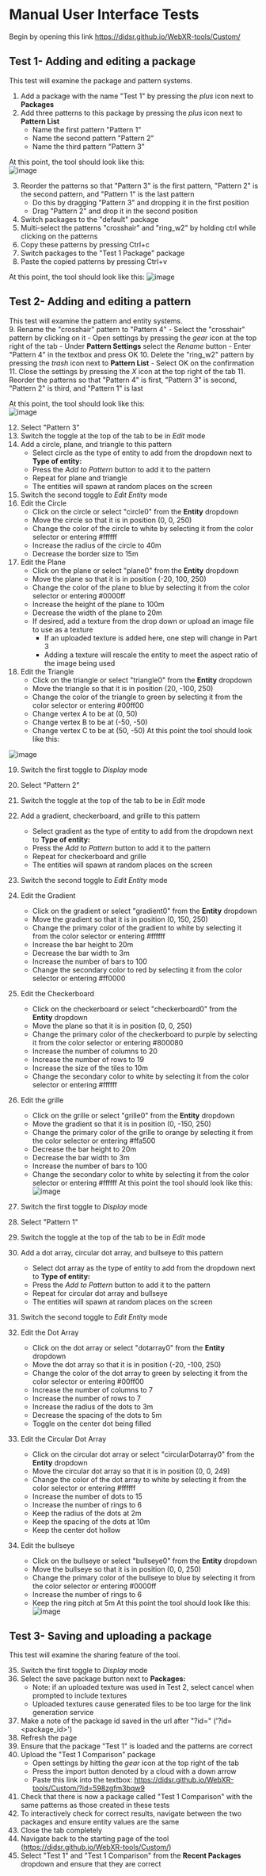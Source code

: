 # Manual User Interface Tests #

Begin by opening this link https://didsr.github.io/WebXR-tools/Custom/

## Test 1- Adding and editing a package
This test will examine the package and pattern systems.  
   1. Add a package with the name "Test 1" by pressing the *plus* icon next to **Packages**
   2. Add three patterns to this package by pressing the *plus* icon next to **Pattern List**
      - Name the first pattern "Pattern 1"
      - Name the second pattern "Pattern 2"
      - Name the third pattern "Pattern 3"

   At this point, the tool should look like this:  
   ![image](../Images/test1_1.PNG)

   3. Reorder the patterns so that "Pattern 3" is the first pattern, "Pattern 2" is the second pattern, and "Pattern 1" is the last pattern
      - Do this by dragging "Pattern 3" and dropping it in the first position
      - Drag "Pattern 2" and drop it in the second position
   4. Switch packages to the "default" package
   5. Multi-select the patterns "crosshair" and "ring_w2" by holding ctrl while clicking on the patterns
   6. Copy these patterns by pressing Ctrl+c
   7. Switch packages to the "Test 1 Package" package
   8. Paste the copied patterns by pressing Ctrl+v

   At this point, the tool should look like this:
   ![image](../Images/test1_2.PNG)

## Test 2- Adding and editing a pattern
This test will examine the pattern and entity systems.  
   9. Rename the "crosshair" pattern to "Pattern 4"
       - Select the "crosshair" pattern by clicking on it
       - Open settings by pressing the *gear* icon at the top right of the tab
       - Under **Pattern Settings** select the *Rename* button
       - Enter "Pattern 4" in the textbox and press OK
   10. Delete the "ring_w2" pattern by pressing the *trash* icon next to **Pattern List**
       - Select OK on the confirmation
   11. Close the settings by pressing the *X* icon at the top right of the tab
   11. Reorder the patterns so that "Pattern 4" is first, "Pattern 3" is second, "Pattern 2" is third, and "Pattern 1" is last

   At this point, the tool should look like this:   
   ![image](../Images/test1_3.PNG)

   12. Select "Pattern 3"
   13. Switch the toggle at the top of the tab to be in *Edit* mode
   14. Add a circle, plane, and triangle to this pattern
       - Select circle as the type of entity to add from the dropdown next to **Type of entity:**
       - Press the *Add to Pattern* button to add it to the pattern
       - Repeat for plane and triangle
       - The entities will spawn at random places on the screen
   15. Switch the second toggle to *Edit Entity* mode
   16. Edit the Circle
       - Click on the circle or select "circle0" from the **Entity** dropdown
       - Move the circle so that it is in position (0, 0, 250)
       - Change the color of the circle to white by selecting it from the color selector or entering #ffffff
       - Increase the radius of the circle to 40m
       - Decrease the border size to 15m
   17. Edit the Plane
       - Click on the plane or select "plane0" from the **Entity** dropdown
       - Move the plane so that it is in position (-20, 100, 250)
       - Change the color of the plane to blue by selecting it from the color selector or entering #0000ff
       - Increase the height of the plane to 100m
       - Decrease the width of the plane to 20m
       - If desired, add a texture from the drop down or upload an image file to use as a texture
          - If an uploaded texture is added here, one step will change in Part 3
          - Adding a texture will rescale the entity to meet the aspect ratio of the image being used
   18. Edit the Triangle
       - Click on the triangle or select "triangle0" from the **Entity** dropdown
       - Move the triangle so that it is in position (20, -100, 250)
       - Change the color of the triangle to green by selecting it from the color selector or entering #00ff00
       - Change vertex A to be at (0, 50)
       - Change vertex B to be at (-50, -50)
       - Change vertex C to be at (50, -50)
   At this point the tool should look like this:

   ![image](../Images/test2_1.PNG)

   19. Switch the first toggle to *Display* mode
   20. Select "Pattern 2"
   21. Switch the toggle at the top of the tab to be in *Edit* mode
   22. Add a gradient, checkerboard, and grille to this pattern
       - Select gradient as the type of entity to add from the dropdown next to **Type of entity:**
       - Press the *Add to Pattern* button to add it to the pattern
       - Repeat for checkerboard and grille
       - The entities will spawn at random places on the screen
   23. Switch the second toggle to *Edit Entity* mode
   24. Edit the Gradient
       - Click on the gradient or select "gradient0" from the **Entity** dropdown
       - Move the gradient so that it is in position (0, 150, 250)
       - Change the primary color of the gradient to white by selecting it from the color selector or entering #ffffff
       - Increase the bar height to 20m
       - Decrease the bar width to 3m
       - Increase the number of bars to 100
       - Change the secondary color to red by selecting it from the color selector or entering #ff0000
   25. Edit the Checkerboard
       - Click on the checkerboard or select "checkerboard0" from the **Entity** dropdown
       - Move the plane so that it is in position (0, 0, 250)
       - Change the primary color of the checkerboard to purple by selecting it from the color selector or entering #800080
       - Increase the number of columns to 20
       - Increase the number of rows to 19
       - Increase the size of the tiles to 10m
       - Change the secondary color to white by selecting it from the color selector or entering #ffffff
   26. Edit the grille
       - Click on the grille or select "grille0" from the **Entity** dropdown
       - Move the gradient so that it is in position (0, -150, 250)
       - Change the primary color of the grille to orange by selecting it from the color selector or entering #ffa500
       - Decrease the bar height to 20m
       - Decrease the bar width to 3m
       - Increase the number of bars to 100
       - Change the secondary color to white by selecting it from the color selector or entering #ffffff
   At this point the tool should look like this:
![image](../Images/test2_2.png)

   27. Switch the first toggle to *Display* mode
   28. Select "Pattern 1"
   29. Switch the toggle at the top of the tab to be in *Edit* mode
   30. Add a dot array, circular dot array, and bullseye to this pattern
       - Select dot array as the type of entity to add from the dropdown next to **Type of entity:**
       - Press the *Add to Pattern* button to add it to the pattern
       - Repeat for circular dot array and bullseye
       - The entities will spawn at random places on the screen
   31. Switch the second toggle to *Edit Entity* mode
   32. Edit the Dot Array
       - Click on the dot array or select "dotarray0" from the **Entity** dropdown
       - Move the dot array so that it is in position (-20, -100, 250)
       - Change the color of the dot array to green by selecting it from the color selector or entering #00ff00
       - Increase the number of columns to 7
       - Increase the number of rows to 7
       - Increase the radius of the dots to 3m
       - Decrease the spacing of the dots to 5m
       - Toggle on the center dot being filled
   33. Edit the Circular Dot Array
       - Click on the circular dot array or select "circularDotarray0" from the **Entity** dropdown
       - Move the circular dot array so that it is in position (0, 0, 249)
       - Change the color of the dot array to white by selecting it from the color selector or entering #ffffff
       - Increase the number of dots to 15
       - Increase the number of rings to 6
       - Keep the radius of the dots at 2m
       - Keep the spacing of the dots at 10m
       - Keep the center dot hollow
   34. Edit the bullseye
       - Click on the bullseye or select "bullseye0" from the **Entity** dropdown
       - Move the bullseye so that it is in position (0, 0, 250)
       - Change the primary color of the bullseye to blue by selecting it from the color selector or entering #0000ff
       - Increase the number of rings to 6
       - Keep the ring pitch at 5m
At this point the tool should look like this:
![image](../Images/test2_3.PNG)

## Test 3- Saving and uploading a package
This test will examine the sharing feature of the tool.

   35. Switch the first toggle to *Display* mode
   36. Select the save package button next to **Packages:**
       - Note: if an uploaded texture was used in Test 2, select cancel when prompted to include textures
       - Uploaded textures cause generated files to be too large for the link generation service
   37. Make a note of the package id saved in the url after "?id=" ('?id=<package_id>')
   38. Refresh the page
   39. Ensure that the package "Test 1" is loaded and the patterns are correct
   40. Upload the "Test 1 Comparison" package
       - Open settings by hitting the *gear* icon at the top right of the tab
       - Press the import button denoted by a cloud with a down arrow
       - Paste this link into the textbox: https://didsr.github.io/WebXR-tools/Custom/?id=598zgfm3bqw9
   41. Check that there is now a package called "Test 1 Comparison" with the same patterns as those created in these tests
   42. To interactively check for correct results, navigate between the two packages and ensure entity values are the same
   43. Close the tab completely
   44. Navigate back to the starting page of the tool (https://didsr.github.io/WebXR-tools/Custom/)
   45. Select "Test 1" and "Test 1 Comparison" from the **Recent Packages** dropdown and ensure that they are correct

